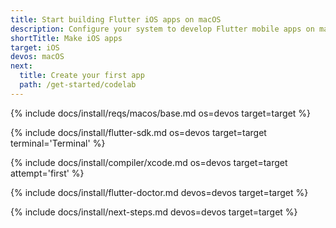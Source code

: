 ```yaml
---
title: Start building Flutter iOS apps on macOS
description: Configure your system to develop Flutter mobile apps on macOS and iOS.
shortTitle: Make iOS apps
target: iOS
devos: macOS
next:
  title: Create your first app
  path: /get-started/codelab
---
```


{% include docs/install/reqs/macos/base.md os=devos target=target %}

{% include docs/install/flutter-sdk.md os=devos target=target terminal='Terminal' %}

{% include docs/install/compiler/xcode.md os=devos target=target attempt='first' %}

{% include docs/install/flutter-doctor.md devos=devos target=target %}

{% include docs/install/next-steps.md devos=devos target=target %}
